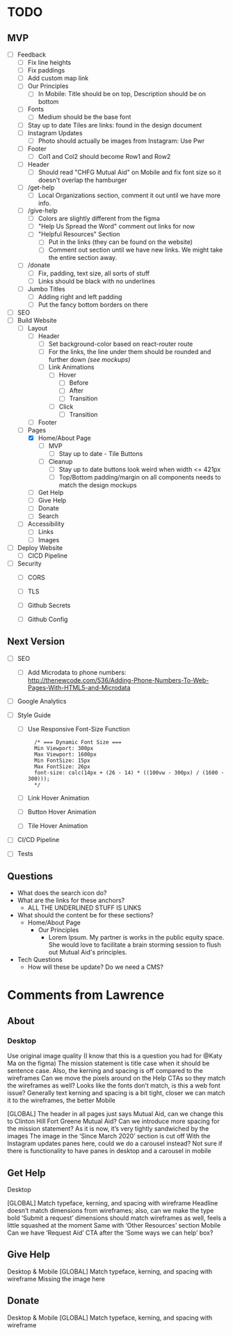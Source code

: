 # TODO

## MVP

- [ ] Feedback
  - [ ] Fix line heights
  - [ ] Fix paddings
  - [ ] Add custom map link
  - [ ] Our Principles
    - [ ] In Mobile: Title should be on top, Description should be on bottom
  - [ ] Fonts
    - [ ] Medium should be the base font
  - [ ] Stay up to date Tiles are links: found in the design document
  - [ ] Instagram Updates
    - [ ] Photo should actually be images from Instagram: Use Pwr
  - [ ] Footer
    - [ ] Col1 and Col2 should become Row1 and Row2
  - [ ] Header
    - [ ] Should read "CHFG Mutual Aid" on Mobile and fix font size so it doesn't overlap the hamburger
  - [ ] /get-help
    - [ ] Local Organizations section, comment it out until we have more info.
  - [ ] /give-help
    - [ ] Colors are slightly different from the figma
    - [ ] "Help Us Spread the Word" comment out links for now
    - [ ] "Helpful Resources" Section
      - [ ] Put in the links (they can be found on the website)
      - [ ] Comment out section until we have new links. We might take the entire section away.
  - [ ] /donate
    - [ ] Fix, padding, text size, all sorts of stuff
    - [ ] Links should be black with no underlines
  - [ ] Jumbo Titles
    - [ ] Adding right and left padding
    - [ ] Put the fancy bottom borders on there
- [ ] SEO
- [ ] Build Website
  - [ ] Layout
    - [ ] Header
      - [ ] Set background-color based on react-router route
      - [ ] For the links, the line under them should be rounded and further down *(see mockups)*
      - [ ] Link Animations
        - [ ] Hover
          - [ ] Before
          - [ ] After
          - [ ] Transition
        - [ ] Click
          - [ ] Transition
    - [ ] Footer
  - [ ] Pages
    - [X] Home/About Page
      - [ ] MVP
        - [ ] Stay up to date - Tile Buttons
      - [ ] Cleanup
        - [ ] Stay up to date buttons look weird when width <= 421px
        - [ ] Top/Bottom padding/margin on all components needs to match the design mockups
    - [ ] Get Help
    - [ ] Give Help
    - [ ] Donate
    - [ ] Search
  - [ ] Accessibility
    - [ ] Links
    - [ ] Images
- [ ] Deploy Website
  - [ ] CICD Pipeline
- [ ] Security
  - [ ] CORS
  - [ ] TLS
  - [ ] Github Secrets
  - [ ] Github Config


## Next Version

- [ ] SEO
  - [ ] Add Microdata to phone numbers: http://thenewcode.com/536/Adding-Phone-Numbers-To-Web-Pages-With-HTML5-and-Microdata
- [ ] Google Analytics
- [ ] Style Guide
  - [ ] Use Responsive Font-Size Function

    ```{css
      /* === Dynamic Font Size ===
      Min Viewport: 300px
      Max Viewport: 1600px
      Min FontSize: 15px
      Max FontSize: 26px
      font-size: calc(14px + (26 - 14) * ((100vw - 300px) / (1600 - 300)));
      */
    ```

  - [ ] Link Hover Animation
  - [ ] Button Hover Animation
  - [ ] Tile Hover Animation
- [ ] CI/CD Pipeline
- [ ] Tests


## Questions

- What does the search icon do?
- What are the links for these anchors?
  - ALL THE UNDERLINED STUFF IS LINKS
  <!-- - Home/About Page
    - Where we act
      - "Mutual Aid NYC"
    - Stay up to date
      - "Subscribe to our weekly newsletter"
      - "Join the conversation on Slack"
      - "Follow us on Instagram for updates"
  - Footer
    - "Subscribe to our weekly newsletter"
    - "Join us on Slack" -->
- What should the content be for these sections?
  - Home/About Page
    - Our Principles
      - Lorem Ipsum. My partner is works in the public equity space. She would love to facilitate a brain storming session to flush out Mutual Aid's principles.
- Tech Questions
  - How will these be update? Do we need a CMS?


# Comments from Lawrence

## About
### Desktop

Use original image quality (I know that this is a question you had for @Katy Ma on the figma)
The mission statement is title case when it should be sentence case. Also, the kerning and spacing is off compared to the wireframes
Can we move the pixels around on the Help CTAs so they match the wireframes as well?
Looks like the fonts don’t match, is this a web font issue?
Generally text kerning and spacing is a bit tight, closer we can match it to the wireframes, the better
Mobile

[GLOBAL] The header in all pages just says Mutual Aid, can we change this to Clinton Hill Fort Greene Mutual Aid?
Can we introduce more spacing for the mission statement? As it is now, it’s very tightly sandwiched by the images
The image in the ‘Since March 2020’ section is cut off
With the Instagram updates panes here, could we do a carousel instead? Not sure if there is functionality to have panes in desktop and a carousel in mobile

## Get Help
Desktop

[GLOBAL] Match typeface, kerning, and spacing with wireframe
Headline doesn’t match dimensions from wireframes; also, can we make the type bold
‘Submit a request’ dimensions should match wireframes as well, feels a little squashed at the moment
Same with  ‘Other Resources’ section
Mobile
Can we have ‘Request Aid’ CTA after the ‘Some ways we can help’ box?

## Give Help
Desktop & Mobile
[GLOBAL] Match typeface, kerning, and spacing with wireframe
Missing the image here

## Donate
Desktop & Mobile
[GLOBAL] Match typeface, kerning, and spacing with wireframe
